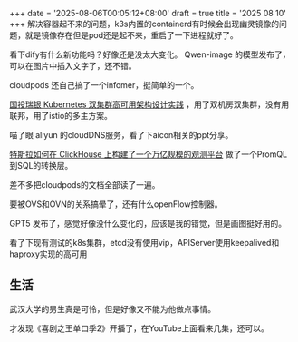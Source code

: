 +++
date = '2025-08-06T00:05:12+08:00'
draft = true
title = '2025 08 10'
+++
解决容器起不来的问题，k3s内置的containerd有时候会出现幽灵镜像的问题，就是镜像存在但是pod还是起不来，重启了一下进程就好了。

看下dify有什么新功能吗？好像还是没太大变化。 Qwen-image 的模型发布了，可以在图片中插入文字了，还不错。

cloudpods 还自己搞了一个infomer，挺简单的一个。

[国投瑞银 Kubernetes 双集群高可用架构设计实践](https://www.infoq.cn/article/NDsemsR45vqxLlwgNo73) ，用了双机房双集群，没有用联邦，用了istio的多主方案。

喵了眼 aliyun 的cloudDNS服务，看了下aicon相关的ppt分享。

[特斯拉如何在 ClickHouse 上构建了一个万亿规模的观测平台](https://clickhouse.com/blog/how-tesla-built-quadrillion-scale-observability-platform-on-clickhouse) 做了一个PromQL到SQL的转换层。

差不多把cloudpods的文档全部读了一遍。

要被OVS和OVN的关系搞晕了，还有什么openFlow控制器。

GPT5 发布了，感觉好像没什么变化的，应该是我的错觉，但是画图挺好用的。

看了下现有测试的k8s集群，etcd没有使用vip，APIServer使用keepalived和haproxy实现的高可用

## 生活

武汉大学的男生真是可怜，但是好像又不能为他做点事情。

才发现《喜剧之王单口季2》开播了，在YouTube上面看来几集，还可以。
